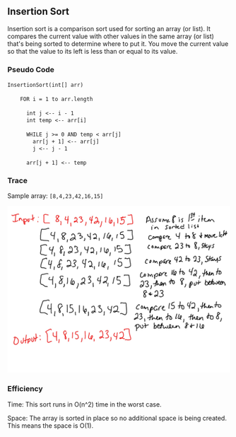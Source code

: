 ## Insertion Sort

Insertion sort is a comparison sort used for sorting an array (or list). It compares the current value with other values in the same array (or list) that's being sorted to determine where to put it. You move the current value so that the value to its left is less than or equal to its value.

### Pseudo Code 
```
InsertionSort(int[] arr)
  
    FOR i = 1 to arr.length
    
      int j <-- i - 1
      int temp <-- arr[i]
      
      WHILE j >= 0 AND temp < arr[j]
        arr[j + 1] <-- arr[j]
        j <-- j - 1
        
      arr[j + 1] <-- temp
```

### Trace

Sample array: `[8,4,23,42,16,15]`

![Insertion Sort](insertion-sort.jpg)

### Efficiency

Time: This sort runs in O(n^2) time in the worst case.

Space: The array is sorted in place so no additional space is being created. This means the space is O(1).